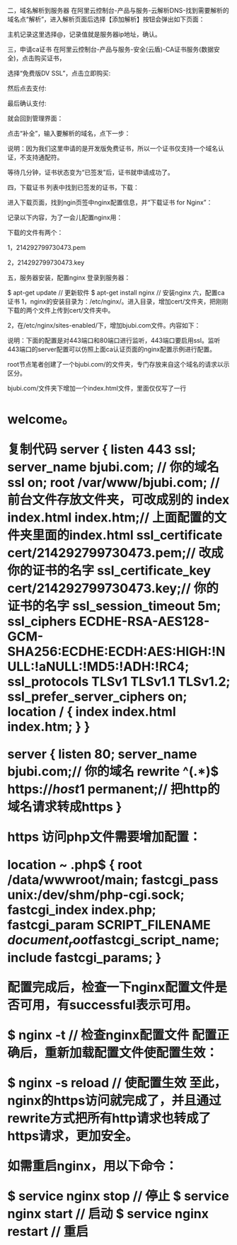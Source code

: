 二，域名解析到服务器
在阿里云控制台-产品与服务-云解析DNS-找到需要解析的域名点“解析”，进入解析页面后选择【添加解析】按钮会弹出如下页面：

主机记录这里选择@，记录值就是服务器ip地址，确认。



三，申请ca证书
在阿里云控制台-产品与服务-安全(云盾)-CA证书服务(数据安全)，点击购买证书，



选择“免费版DV SSL”，点击立即购买:



然后点去支付:



最后确认支付:



就会回到管理界面：



点击“补全”，输入要解析的域名，点下一步：

说明：因为我们这里申请的是开发版免费证书，所以一个证书仅支持一个域名认证，不支持通配符。



等待几分钟，证书状态变为“已签发”后，证书就申请成功了。

四，下载证书
列表中找到已签发的证书，下载：



进入下载页面，找到ngin页签中nginx配置信息，并“下载证书 for Nginx”：



记录以下内容，为了一会儿配置nginx用：



下载的文件有两个：

1，214292799730473.pem

2，214292799730473.key

五，服务器安装，配置nginx
登录到服务器：

$ apt-get update // 更新软件
$ apt-get install nginx // 安装nginx
六，配置ca证书
1，nginx的安装目录为：/etc/nginx/。进入目录，增加cert/文件夹，把刚刚下载的两个文件上传到cert/文件夹中。

2，在/etc/nginx/sites-enabled/下，增加bjubi.com文件。内容如下：

说明：下面的配置是对443端口和80端口进行监听，443端口要启用ssl。监听443端口的server配置可以仿照上面ca认证页面的nginx配置示例进行配置。

root节点笔者创建了一个bjubi.com/的文件夹，专门存放来自这个域名的请求以示区分。

bjubi.com/文件夹下增加一个index.html文件，里面仅仅写了一行<h1>welcome。

复制代码
server {
    listen 443 ssl;
    server_name bjubi.com; // 你的域名
    ssl on;
    root /var/www/bjubi.com; // 前台文件存放文件夹，可改成别的
    index index.html index.htm;// 上面配置的文件夹里面的index.html
    ssl_certificate  cert/214292799730473.pem;// 改成你的证书的名字
    ssl_certificate_key cert/214292799730473.key;// 你的证书的名字
    ssl_session_timeout 5m;
    ssl_ciphers ECDHE-RSA-AES128-GCM-SHA256:ECDHE:ECDH:AES:HIGH:!NULL:!aNULL:!MD5:!ADH:!RC4;
    ssl_protocols TLSv1 TLSv1.1 TLSv1.2;
    ssl_prefer_server_ciphers on;
    location / {
        index index.html index.htm;
    }
}

server {
    listen 80;
    server_name bjubi.com;// 你的域名
    rewrite ^(.*)$ https://$host$1 permanent;// 把http的域名请求转成https
}

https 访问php文件需要增加配置：

location ~ \.php$ {
    root /data/wwwroot/main;
    fastcgi_pass unix:/dev/shm/php-cgi.sock;
    fastcgi_index index.php;
    fastcgi_param SCRIPT_FILENAME $document_root$fastcgi_script_name;
    include fastcgi_params;
}

配置完成后，检查一下nginx配置文件是否可用，有successful表示可用。

$ nginx -t // 检查nginx配置文件
配置正确后，重新加载配置文件使配置生效：

$ nginx -s reload // 使配置生效
至此，nginx的https访问就完成了，并且通过rewrite方式把所有http请求也转成了https请求，更加安全。

如需重启nginx，用以下命令：

$ service nginx stop // 停止
$ service nginx start // 启动
$ service nginx restart // 重启
